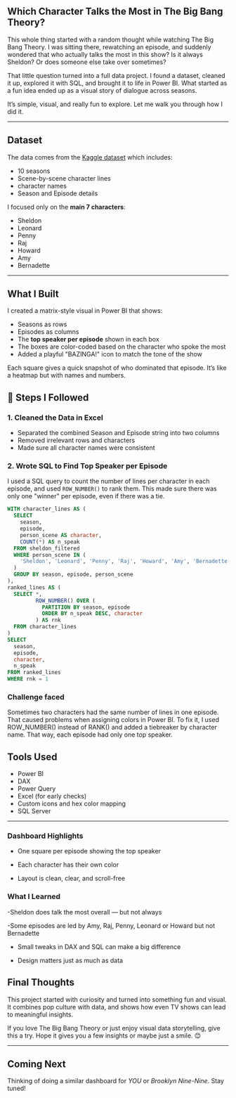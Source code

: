 ## Which Character Talks the Most in The Big Bang Theory?

This whole thing started with a random thought while watching The Big Bang Theory. I was sitting there, rewatching an episode, and suddenly wondered that who actually talks the most in this show? Is it always Sheldon? Or does someone else take over sometimes?

That little question turned into a full data project. I found a dataset, cleaned it up, explored it with SQL, and brought it to life in Power BI. What started as a fun idea ended up as a visual story of dialogue across seasons.
 
 It’s simple, visual, and really fun to explore. Let me walk you through how I did it.

---

## Dataset

The data comes from the [Kaggle dataset](https://www.kaggle.com/datasets/pablovargas/the-big-bang-theory-series-dataset) which includes:

- 10 seasons
- Scene-by-scene character lines
- character names
- Season and Episode details

I focused only on the **main 7 characters**:

- Sheldon
- Leonard
- Penny
- Raj
- Howard
- Amy
- Bernadette

---
## What I Built

I created a matrix-style visual in Power BI that shows:

- Seasons as rows  
- Episodes as columns  
- The **top speaker per episode** shown in each box  
- The boxes are color-coded based on the character who spoke the most  
- Added a playful "BAZINGA!" icon to match the tone of the show  

Each square gives a quick snapshot of who dominated that episode. It’s like a heatmap but with names and numbers.

## 🔧 Steps I Followed

### 1. Cleaned the Data in Excel
- Separated the combined Season and Episode string into two columns
- Removed irrelevant rows and characters
- Made sure all character names were consistent

### 2. Wrote SQL to Find Top Speaker per Episode
I used a SQL query to count the number of lines per character in each episode, and used `ROW_NUMBER()` to rank them. This made sure there was only one "winner" per episode, even if there was a tie.

```sql
WITH character_lines AS (
  SELECT
    season,
    episode,
    person_scene AS character,
    COUNT(*) AS n_speak
  FROM sheldon_filtered
  WHERE person_scene IN (
    'Sheldon', 'Leonard', 'Penny', 'Raj', 'Howard', 'Amy', 'Bernadette'
  )
  GROUP BY season, episode, person_scene
),
ranked_lines AS (
  SELECT *,
         ROW_NUMBER() OVER (
           PARTITION BY season, episode
           ORDER BY n_speak DESC, character
         ) AS rnk
  FROM character_lines
)
SELECT
  season,
  episode,
  character,
  n_speak
FROM ranked_lines
WHERE rnk = 1
```

### Challenge faced

Sometimes two characters had the same number of lines in one episode. That caused problems when assigning colors in Power BI. To fix it, I used ROW_NUMBER() instead of RANK() and added a tiebreaker by character name. That way, each episode had only one top speaker.



## Tools Used

- Power BI  
- DAX  
- Power Query  
- Excel (for early checks)  
- Custom icons and hex color mapping
- SQL Server
---

###  Dashboard Highlights

- One square per episode showing the top speaker

- Each character has their own color

- Layout is clean, clear, and scroll-free

### What I Learned

-Sheldon does talk the most overall — but not always

-Some episodes are led by Amy, Raj, Penny, Leonard or Howard but not Bernadette

- Small tweaks in DAX and SQL can make a big difference

- Design matters just as much as data

## Final Thoughts

This project started with curiosity and turned into something fun and visual. It combines pop culture with data, and shows how even TV shows can lead to meaningful insights.

If you love The Big Bang Theory or just enjoy visual data storytelling, give this a try. Hope it gives you a few insights or maybe just a smile. 😊

---

## Coming Next

Thinking of doing a similar dashboard for *YOU* or *Brooklyn Nine-Nine*. Stay tuned!


